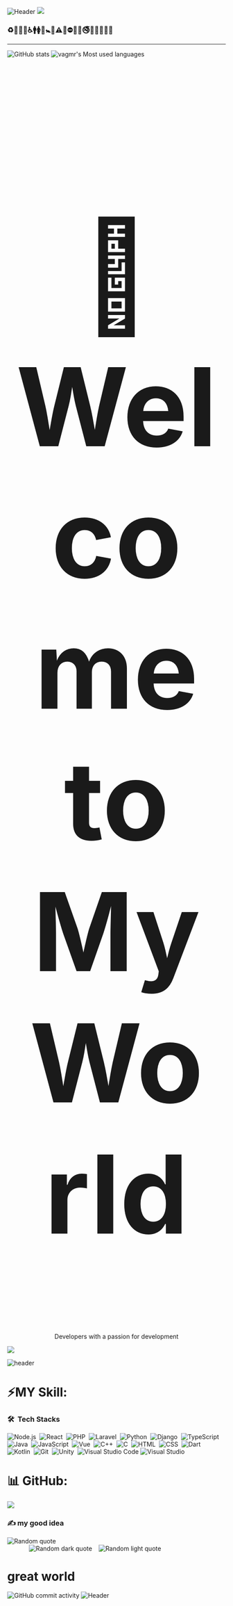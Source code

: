 ![Header](https://capsule-render.vercel.app/api?type=Waving&color=timeGradient&height=200&animation=fadeIn&section=header&text=Hi-i-am-vagmr&fontSize=35)
<img src="https://user-images.githubusercontent.com/73097560/115834477-dbab4500-a447-11eb-908a-139a6edaec5c.gif">
### ♻🏧🚮🚰♿🚹🚺🚻🚼🚾⚠🚸⛔🚫🚳🚭🚯🚱🚷🔞💈
-----------------------------------------------------------------
![GitHub stats](https://github-readme-stats.vercel.app/api?username=vagmr&show_icons=true&theme=gruvbox&count_private=true&hide=stars,commits,prs,issues,contribs)
![vagmr's Most used languages](https://github-readme-stats.vercel.app/api/top-langs/?username=vagmr&layout=compact&langs_count=8&count_private=true)
 
<h1 align="center" style="font-size:250px">👋 Welcome to My World</h1>
<p align="center">Developers with a passion for development</p>
<img src="https://user-images.githubusercontent.com/73097560/115834477-dbab4500-a447-11eb-908a-139a6edaec5c.gif">

 ![header](https://capsule-render.vercel.app/api?type=waving&color=0EDD4C&height=220&section=header&text=vagmr%20world&fontSize=50&animation=fadeIn&fontAlignY=30&desc=%20Software%20and%20Web%20Developer%20plus%20CV%20Engineer&descAlignY=51&descAlign=62)
# ⚡MY Skill:
### 🛠 &nbsp;Tech Stacks

![Node.js](https://img.shields.io/badge/-Node.js-280137?style=flat&logo=node.js)&nbsp;
![React](https://img.shields.io/badge/ReactJS-280137?style=flat&logo=react)&nbsp;
![PHP](https://img.shields.io/badge/PHP-280137?style=flat&logo=php)&nbsp;
![Laravel](https://img.shields.io/badge/Laravel-280137?style=flat&logo=Laravel)&nbsp;
![Python](https://img.shields.io/badge/-Python-280137?style=flat&logo=python)&nbsp;
![Django](https://img.shields.io/badge/-Django-280137?style=flat&logo=Django)&nbsp;
![TypeScript](https://img.shields.io/badge/-TypeScript-280137?style=flat&logo=typescript)&nbsp;
![Java](https://img.shields.io/badge/-Java-280137?style=flat&logo=java)&nbsp;
![JavaScript](https://img.shields.io/badge/-JavaScript-280137?style=flat&logo=javascript)&nbsp;
![Vue](https://img.shields.io/badge/-Vue.js-280137?style=flat&logo=vue.js)&nbsp;
![C++](https://img.shields.io/badge/-C++-280137?style=flat&logo=C%2B%2B&logoColor=326696)&nbsp;
![C](https://img.shields.io/badge/-C-280137?style=flat&logo=C&logoColor=326696)&nbsp;
![HTML](https://img.shields.io/badge/-HTML-280137?style=flat&logo=HTML5)&nbsp;
![CSS](https://img.shields.io/badge/-CSS-280137?style=flat&logo=CSS3&logoColor=1572B6)&nbsp;
![Dart](https://img.shields.io/badge/Dart-280137?style=flat&logo=Dart&logoColor=007ACC)&nbsp;
![Kotlin](https://img.shields.io/badge/Kotlin-280137?style=flat&logo=Kotlin)&nbsp;
![Git](https://img.shields.io/badge/-Git-280137?style=flat&logo=git)&nbsp;
![Unity](https://img.shields.io/badge/-Unity-280137?style=flat&logo=unity)&nbsp;
![Visual Studio Code](https://img.shields.io/badge/-Visual%20Studio%20Code-280137?style=flat&logo=visual-studio-code&logoColor=007ACC)
![Visual Studio](https://img.shields.io/badge/-Visual%20Studio-280137?style=flat&logo=visual-studio&logoColor=450c91)
# 📊 GitHub:
![](https://github-readme-streak-stats.herokuapp.com/?user=vagmr&theme=dark&hide_border=false)<br/>
### ✍️ my good idea
<img style="margin : 0 auto;" src="https://quotes-github-readme.vercel.app/api?type=horizontal&theme=dark" alt="Random quote" />
<div style="display:flex; margin : 0 auto;">
  <img src="https://quotes-github-readme.vercel.app/api?type=square&theme=dark" alt="Random dark quote" style="margin-right:15px; margin-left:50px" />
  <img src="https://quotes-github-readme.vercel.app/api?type=square&theme=light" alt="Random light quote" />
</div>







# great world
![GitHub commit activity](https://img.shields.io/github/commit-activity/m/badges/shields) 
![Header](https://capsule-render.vercel.app/api?type=waving&color=auto&height=300&section=header&text=Va/gmr&fontSize=90)



